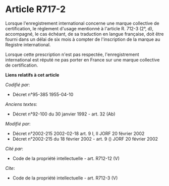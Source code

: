 # Article R717-2

Lorsque l'enregistrement international concerne une marque collective de certification, le règlement d'usage mentionné à
l'article R. 712-3 (2°, d), accompagné, le cas échéant, de sa traduction en langue française, doit être fourni dans un délai
de six mois à compter de l'inscription de la marque au Registre international. 

Lorsque cette prescription n'est pas respectée, l'enregistrement international est réputé ne pas porter en France sur une
marque collective de certification.

**Liens relatifs à cet article**

_Codifié par_:

  - Décret n°95-385 1955-04-10

_Anciens textes_:

  - Décret n°92-100 du 30 janvier 1992 - art. 32 (Ab)

_Modifié par_:

  - Décret n°2002-215 2002-02-18 art. 9 I, II JORF 20 février 2002
  - Décret n°2002-215 du 18 février 2002 - art. 9 () JORF 20 février 2002

_Cité par_:

  - Code de la propriété intellectuelle - art. R712-12 (V)

_Cite_:

  - Code de la propriété intellectuelle - art. R712-3 (V)
